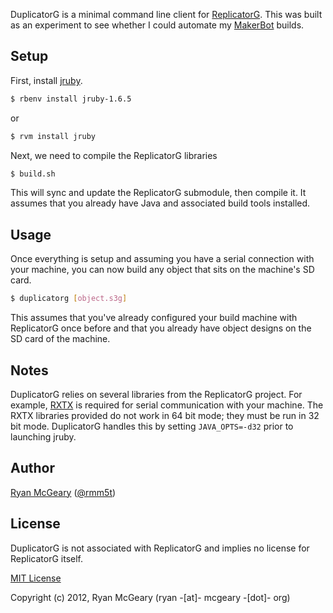 DuplicatorG is a minimal command line client for
[ReplicatorG](http://replicat.org/). This was built as an experiment to see
whether I could automate my [MakerBot](http://www.makerbot.com/) builds.

## Setup

First, install [jruby](http://jruby.org/).

```bash
$ rbenv install jruby-1.6.5
```

or

```bash
$ rvm install jruby
```

Next, we need to compile the ReplicatorG libraries

```bash
$ build.sh
```

This will sync and update the ReplicatorG submodule, then compile it.  It
assumes that you already have Java and associated build tools installed.

## Usage

Once everything is setup and assuming you have a serial connection with your
machine, you can now build any object that sits on the machine's SD card.

```bash
$ duplicatorg [object.s3g]
```

This assumes that you've already configured your build machine with ReplicatorG
once before and that you already have object designs on the SD card of the
machine.

## Notes

DuplicatorG relies on several libraries from the ReplicatorG project. For
example, [RXTX](http://rxtx.qbang.org/wiki/index.php/Main_Page) is required for
serial communication with your machine. The RXTX libraries provided do not work
in 64 bit mode; they must be run in 32 bit mode.  DuplicatorG handles this by
setting `JAVA_OPTS=-d32` prior to launching jruby.

## Author

[Ryan McGeary](http://ryan.mcgeary.org) ([@rmm5t](http://twitter.com/rmm5t))

## License

DuplicatorG is not associated with ReplicatorG and implies no license for
ReplicatorG itself.

[MIT License](http://www.opensource.org/licenses/mit-license.php)

Copyright (c) 2012, Ryan McGeary (ryan -[at]- mcgeary -[dot]- org)
